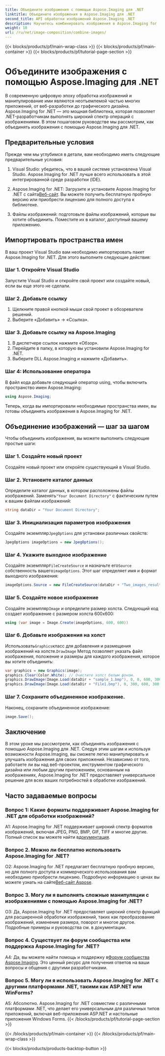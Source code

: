 ```yaml
---
title: Объедините изображения с помощью Aspose.Imaging для .NET
linktitle: Объедините изображения в Aspose.Imaging для .NET
second_title: API обработки изображений Aspose.Imaging .NET
description: Научитесь комбинировать изображения в Aspose.Imaging for .NET. Пошаговое руководство по мощной обработке изображений.
weight: 10
url: /ru/net/image-composition/combine-images/
---
```


{{< blocks/products/pf/main-wrap-class >}}
{{< blocks/products/pf/main-container >}}
{{< blocks/products/pf/tutorial-page-section >}}

# Объедините изображения с помощью Aspose.Imaging для .NET

В современную цифровую эпоху обработка изображений и манипулирование ими являются неотъемлемой частью многих приложений, от веб-разработки до графического дизайна. Aspose.Imaging for .NET — это мощная библиотека, которая позволяет .NET-разработчикам выполнять широкий спектр операций с изображениями. В этом пошаговом руководстве мы рассмотрим, как объединять изображения с помощью Aspose.Imaging для .NET. 

## Предварительные условия

Прежде чем мы углубимся в детали, вам необходимо иметь следующие предварительные условия:

1. Visual Studio: убедитесь, что в вашей системе установлена Visual Studio. Aspose.Imaging for .NET лучше всего использовать в этой интегрированной среде разработки (IDE).

2.  Aspose.Imaging for .NET: Загрузите и установите Aspose.Imaging for .NET с сайта[Веб-сайт](https://releases.aspose.com/imaging/net/). Вы можете получить бесплатную пробную версию или приобрести лицензию для полного доступа к библиотеке.

3. Файлы изображений: подготовьте файлы изображений, которые вы хотите объединить. Поместите их в каталог, доступный вашему приложению.

## Импортировать пространства имен

В ваш проект Visual Studio вам необходимо импортировать пакет Aspose.Imaging for .NET. Для этого выполните следующие действия:

### Шаг 1. Откройте Visual Studio

Запустите Visual Studio и откройте свой проект или создайте новый, если вы еще этого не сделали.

### Шаг 2. Добавьте ссылку

1. Щелкните правой кнопкой мыши свой проект в обозревателе решений.
2. Выберите «Добавить» -> «Ссылка».

### Шаг 3. Добавьте ссылку на Aspose.Imaging

1. В диспетчере ссылок нажмите «Обзор».
2. Перейдите в папку, в которую вы установили Aspose.Imaging for .NET.
3. Выберите DLL Aspose.Imaging и нажмите «Добавить».

### Шаг 4: Использование оператора

В файл кода добавьте следующий оператор using, чтобы включить пространство имен Aspose.Imaging:

```csharp
using Aspose.Imaging;
```

Теперь, когда вы импортировали необходимые пространства имен, вы готовы объединять изображения в Aspose.Imaging for .NET.

## Объединение изображений — шаг за шагом

Чтобы объединить изображения, вы можете выполнить следующие простые шаги:

### Шаг 1. Создайте новый проект

Создайте новый проект или откройте существующий в Visual Studio.

### Шаг 2. Установите каталог данных

 Определите каталог данных, в котором расположены файлы изображений. Заменять`"Your Document Directory"` с фактическим путем к вашим файлам изображений:

```csharp
string dataDir = "Your Document Directory";
```

### Шаг 3. Инициализация параметров изображения

 Создайте экземпляр`JpegOptions` для установки различных свойств:

```csharp
JpegOptions imageOptions = new JpegOptions();
```

### Шаг 4. Укажите выходное изображение

 Создайте экземпляр`FileCreateSource` и назначьте его`Source` собственность вашего`imageOptions`. Этот шаг определяет имя и формат выходного изображения:

```csharp
imageOptions.Source = new FileCreateSource(dataDir + "Two_images_result_out.bmp", false);
```

### Шаг 5. Создайте новое изображение

 Создайте экземпляр`Image` и определите размер холста. Следующий код создает изображение с размером холста 600x600:

```csharp
using (var image = Image.Create(imageOptions, 600, 600))
```

### Шаг 6. Добавьте изображения на холст

 Использовать`Graphics`класс для добавления и размещения изображений на холсте.`DrawImage` Метод позволяет указать файл изображения, положение и размеры для каждого изображения, которое вы хотите объединить:

```csharp
var graphics = new Graphics(image);
graphics.Clear(Color.White); // Очистите холст белым фоном.
graphics.DrawImage(Image.Load(dataDir + "sample_1.bmp"), 0, 0, 600, 300); // Первое изображение.
graphics.DrawImage(Image.Load(dataDir + "File1.bmp"), 0, 300, 600, 300);    // Второе изображение.
```

### Шаг 7. Сохраните объединенное изображение.

Наконец, сохраните объединенное изображение:

```csharp
image.Save();
```

## Заключение

В этом уроке мы рассмотрели, как объединять изображения с помощью Aspose.Imaging для .NET. Следуя этим шагам и используя возможности Aspose.Imaging, вы сможете легко манипулировать и улучшать изображения для своих приложений. Независимо от того, работаете ли вы над веб-проектом, инструментом графического дизайна или любым другим приложением, основанным на изображениях, Aspose.Imaging for .NET предоставляет универсальное решение для всех ваших потребностей в обработке изображений.

## Часто задаваемые вопросы

### Вопрос 1: Какие форматы поддерживает Aspose.Imaging for .NET для обработки изображений?

 A1: Aspose.Imaging for .NET поддерживает широкий спектр форматов изображений, включая JPEG, PNG, BMP, GIF, TIFF и многие другие. Полный список вы можете найти в[документация](https://reference.aspose.com/imaging/net/).

### Вопрос 2. Можно ли бесплатно использовать Aspose.Imaging for .NET?

 О2: Aspose.Imaging for .NET предлагает бесплатную пробную версию, но для полного доступа и коммерческого использования вам необходимо приобрести лицензию. Подробную информацию о ценах вы можете узнать на сайте[Веб-сайт Aspose](https://purchase.aspose.com/buy).

### Вопрос 3. Могу ли я выполнять сложные манипуляции с изображениями с помощью Aspose.Imaging for .NET?

О3: Да, Aspose.Imaging for .NET предоставляет широкий спектр функций для расширенной обработки изображений, таких как преобразование изображений, изменение размера, поворот и многое другое. Подробные примеры и руководства см. в документации.

### Вопрос 4. Существует ли форум сообщества или поддержка Aspose.Imaging for .NET?

 A4: Да, вы можете найти помощь и поддержку в[Форум сообщества Aspose.Imaging](https://forum.aspose.com/). Это ценный ресурс для получения ответов на ваши вопросы и общения с другими разработчиками.

### Вопрос 5. Могу ли я использовать Aspose.Imaging for .NET с другими платформами .NET, такими как ASP.NET или WinForms?

А5: Абсолютно. Aspose.Imaging for .NET совместим с различными платформами .NET, что делает его универсальным для различных типов приложений, включая веб-приложения ASP.NET и настольные приложения Windows Forms.
{{< /blocks/products/pf/tutorial-page-section >}}

{{< /blocks/products/pf/main-container >}}
{{< /blocks/products/pf/main-wrap-class >}}

{{< blocks/products/products-backtop-button >}}
